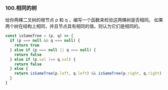 ### 100.相同的树
给你两棵二叉树的根节点 p 和 q ，编写一个函数来检验这两棵树是否相同。
如果两个树在结构上相同，并且节点具有相同的值，则认为它们是相同的。
```js
const isSameTree = (p, q) => {
  if (p === null && q === null) {
    return true
  } else if (p === null || q === null) {
    return false
  } else if (p.val !== q.val) {
    return false
  } else {
    return isSameTree(p.left, q.left) && isSameTree(p.right, q.right)
  }
}
```